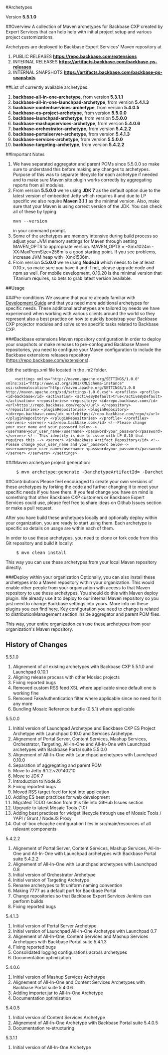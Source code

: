 #Archetypes

Version **5.5.1.0**

##Overview
A collection of Maven archetypes for Backbase CXP created by Expert Services that can help help with initial project setup and various project customizations.

Archetypes are deployed to Backbase Expert Services' Maven repository at

1. PUBLIC RELEASES   					**https://repo.backbase.com/extensions** 
2. INTERNAL RELEASES                	**https://artifacts.backbase.com/backbase-ps-releases**
3. INTERNAL SNAPSHOTS               	**https://artifacts.backbase.com/backbase-ps-snapshots**

##List of currently available archetypes:
1. **backbase-all-in-one-archetype**, from version **5.3.1.1**
2. **backbase-all-in-one-launchpad-archetype**, from version **5.4.1.3**
3. **backbase-contentservices-archetype**, from version **5.4.0.5**
4. **backbase-es-project-archetype**, from version **5.5.0.0**
5. **backbase-launchpad-archetype**, from version **5.5.0.0**
6. **backbase-mashupservices-archetype**, from version **5.4.0.6**
7. **backbase-orchestrator-archetype**, from version **5.4.2.2**
8. **backbase-portalserver-archetype**, from version **5.4.1.3**
9. **backbase-services-archetype**, from version **5.5.0.0**
10. **backbase-targeting-archetype**, from version **5.4.2.2**

##Important Notes
1. We have separated aggregator and parent POMs since 5.5.0.0 so make sure to understand this before making any changes to archetypes. Purpose of this was to separate lifecycle for each archetype if needed and to make sure Maven site plugin works correctly by aggregating reports from all modules.
2. From version **5.5.0.0** we're using **JDK 7** as the default option due to the latest version of embedded Jetty which requires it and due to LP specific we also require **Maven 3.1.1** as the minimal version. Also, make sure that your Maven is using correct version of the JDK. You can check all of these by typing <pre>mvn --version</pre> in your command prompt.
3. Some of the archetypes are memory intensive during build process so adjust your JVM memory settings for Maven through setting MAVEN_OPTS to appropriate version. MAVEN_OPTS = -Xmx1024m -XX:MaxPermSize=256m is a good starting point. If you see problems, increase JVM heap with -Xmx1536m.
4. From version **5.5.0.0** we're using **NodeJS** which needs to be at least 0.10.x, so make sure you have it and if not, please upgrade node and npm as well. For mobile development, 0.10.20 is the minimal version that Titanium requires, so bets to grab latest version available. 

##Usage

###Pre-conditions
We assume that you're already familiar with [Development Guide](https://my.backbase.com/resources/documentation/portal/devd_mave.html) and that you need more additional archetypes for specific needs. These additional archetypes are tailored by needs we have experienced when working with various clients around the world so they represent also a best practice on how to quickly bootstrap your Backbase CXP projector modules and solve some specific tasks related to Backbase CXP.

###Backbase extensions Maven repository configuration
In order to deploy your snapshots or make releases to pre-confogured Backbase Maven repositories, you need to configure your Maven configuration to include the Backbase extensions releases repository (https://repo.backbase.com/extensions).

Edit the settings.xml file located in the .m2 folder. 
    <pre>```    
    <settings xmlns="http://maven.apache.org/SETTINGS/1.0.0" xmlns:xsi="http://www.w3.org/2001/XMLSchema-instance" xsi:schemalocation="http://maven.apache.org/SETTINGS/1.0.0 http://maven.apache.org/xsd/settings-1.0.0.xsd">
        <profiles>
            <profile>
                <id>backbase</id>
                <activation>
                    <activeByDefault>true</activeByDefault>
                </activation>
                <repositories>
                    <repository>
                        <id>repo.backbase.com</id>
                        <url>https://repo.backbase.com/repo/</url>
                    </repository>
                </repositories>
                <pluginRepositories>
                    <pluginRepository>
                        <id>repo.backbase.com</id>
                        <url>https://repo.backbase.com/repo/</url>
                    </pluginRepository>
                </pluginRepositories>
            </profile>
        </profiles>
        <servers>
            <server>
                <id>repo.backbase.com</id>
                <!--Please change your_user_name and your_password below-->
                <username>your_user_name</username>
                <password>your_password</password>
            </server>
            <!-- This identity is due to issue with LP 0.10 that requires this -->
            <server>
                <id>Backbase Artifact Repository</id>
                <!--Please change your_user_name and your_password below-->
                <username>your_user_name</username>
                <password>your_password</password>
            </server>
        </servers>
    </settings>
    ```</pre>

###Maven archetype project generation: 
<pre>
	$ mvn archetype:generate -DarchetypeArtifactId=<archetype_name> -DarchetypeGroupId=com.backbase.expert.tools -DarchetypeVersion=<archetype_version> 
</pre>

##Contributions
Please feel encouraged to create your own versions of these archetypes by forking the code and further changing it to meet your specific needs if you have them. If you feel change you have on mind is something that other Backbase CXP customers or Backbase Expert Services could use, please feel free to share ideas on Github Issues section or make a pull request.

After you have build these archetypes locally and optionally deploy within your organization, you are ready to start using them. Each archetype is specific so details on usage are within each of them.

In order to use these archetypes, you need to clone or fork code from this Git repository and build it locally:  
<pre>
	$ mvn clean install
</pre>
This way you can use these archetypes from your local Maven repository directly. 

###Deploy within your organization
Optionally, you can also install these archetypes into a Maven repository within your organization. This would enable other people from your organization with access to that Maven repository to use these archetypes. You should do this with Maven deploy plugin. We already use it to deploy to our internal Maven repository so you just need to change Backbase settings into yours. More info on these plugins you can find [here](http://maven.apache.org/plugins/maven-deploy-plugin). Key configuration you need to change is related to distributionManagement section inside aggregator and parent POM files.

This way, your entire organization can use these archetypes from your organization's Maven repository. 

## History of Changes
5.5.1.0 

1. Alignement of all existing archetypes with Backbase CXP 5.5.1.0 and Launchpad 0.10.1
2. Aligning release process with other Mosiac projects
3. Fixing reported bugs
4. Removed custom RSS feed XSL where applicable since default one is working fine
5. Removed FakeAuthentication filter where applicable since no need for it any more
6. Bundling Mosaic Reference bundle (0.5.1) where applicable

5.5.0.0 

1. Initial version of Launchpad Archetype and Backbase CXP ES Project Archetype with Launchpad 0.10.0 and Services Archetype. 
2. Alignement of Portal Server, Content Services, Mashup Services, Orchestrator, Targeting, All-In-One and All-In-One with Launchpad archetypes with Backbase Portal suite 5.5.0.0
3. Alignement of All-In-One with Launchpad archetypes with Launchpad 0.10.0
4. Separation of aggregating and parent POM
5. Move to Jetty 9.1.2.v20140210
6. Move to JDK 7
7. Introduction to NodeJS
8. Fixing reported bugs
9. Moved RSS target feed for test into application
10. Adding ES best practices for web development
11. Migrated TODO section from this file into GitHub Issues section
12. Upgrade to latest Mosaic Tools (1.0)
13. Adding best practices for widget lifecycle through use of Mosaic Tools / YAPI / Grunt / NodeJS Proxy
14. Out-of-box ehcache configuration files in src/main/resources of all relevant components

5.4.2.2 

1. Alignement of Portal Server, Content Services, Mashup Services, All-In-One and All-In-One with Launchpad archetypes with Backbase Portal suite 5.4.2.2
2. Alignement of All-In-One with Launchpad archetypes with Launchpad 0.8
3. Initial version of Orchestrator Archetype
4. Initial version of Targeting Archetype
5. Rename archetypes to fit uniform naming convention 
6. Making 7777 as a default port for Backbase Portal
7. Change repositories so that Backbase Expert Services Jenkins can perform builds
8. Fixing reported bugs

5.4.1.3 

1. Initial version of Portal Server Archetype 
2. Initial version of Launchpad All-In-One Archetype with Launchpad 0.7
3. Alignement of All-In-One, Content Services and Mashup Services Archetypes with Backbase Portal suite 5.4.1.3
4. Fixing reported bugs
5. Consolidated logging configurations across archetypes
6. Documentation optimization

5.4.0.6 

1. Initial version of Mashup Services Archetype 
2. Alignement of All-In-One and Content Services Archetypes with Backbase Portal suite 5.4.0.6
3. Adding importer.jar to All-In-One Archetype 
4. Documentation optimization

5.4.0.5 

1. Initial version of Content Services Archetype 
2. Alignement of All-In-One Archetype with Backbase Portal suite 5.4.0.5
3. Documentation re-structuring

5.3.1.1 

1. Initial version of All-In-One Archetype
